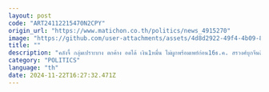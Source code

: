 ```yaml
---
layout: post
code: "ART24112215470N2CPY"
origin_url: "https://www.matichon.co.th/politics/news_4915270"
image: "https://github.com/user-attachments/assets/4d8d2922-49f4-4b09-8a3b-9e86e9f60dc9"
title: ""
description: "คลังจี้ กลุ่มเปราะบาง ตกค้าง อดได้ เงิน1หมื่น ไม่ผูกพร้อมเพย์ก่อน16ธ.ค. สรวงศ์บุกจีนดึงเที่ยวไทย 'พิชัย'นัดถกบิ๊กธุรกิจมะกัน ต่อยอดพันธมิตร'การค้า'"
category: "POLITICS"
language: "th"
date: 2024-11-22T16:27:32.471Z
---
```


# 
